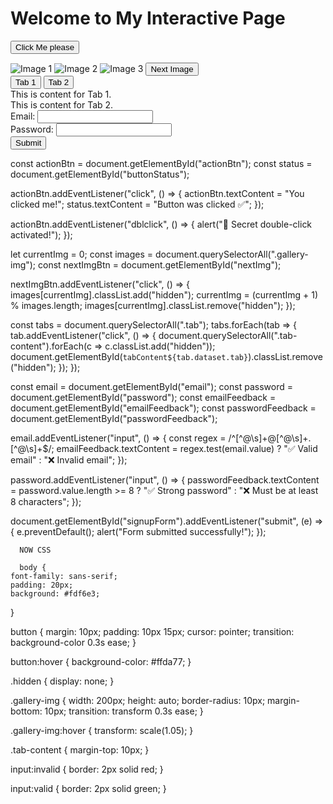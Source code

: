 <!DOCTYPE html>
<html lang="en">
<head>
  <meta charset="UTF-8" />
  <meta name="viewport" content="width=device-width, initial-scale=1.0"/>
  <title>plp academy interactive </title>
  <link rel="stylesheet" href="style.css"/>
</head>
<body>
  <h1> Welcome to My Interactive Page </h1>

  
  <button id="actionBtn">Click Me please</button>
  <p id="buttonStatus"></p>

  
  <div class="gallery">
    <img src="img1.jpg" class="gallery-img" alt="Image 1"/>
    <img src="img2.jpg" class="gallery-img hidden" alt="Image 2"/>
    <img src="img3.jpg" class="gallery-img hidden" alt="Image 3"/>
    <button id="nextImg">Next Image</button>
  </div>

  
  <div class="tabs">
    <button class="tab" data-tab="1">Tab 1</button>
    <button class="tab" data-tab="2">Tab 2</button>
    <div id="tabContent1" class="tab-content">This is content for Tab 1.</div>
    <div id="tabContent2" class="tab-content hidden">This is content for Tab 2.</div>
  </div>

  <form id="signupForm">
    <label>Email: <input type="email" id="email" required /></label>
    <span id="emailFeedback"></span><br/>
    <label>Password: <input type="password" id="password" required minlength="8"/></label>
    <span id="passwordFeedback"></span><br/>
    <button type="submit">Submit</button>
  </form>

  <script src="script.js"></script>
</body>
</html>





const actionBtn = document.getElementById("actionBtn");
const status = document.getElementById("buttonStatus");

actionBtn.addEventListener("click", () => {
  actionBtn.textContent = "You clicked me!";
  status.textContent = "Button was clicked ✅";
});


actionBtn.addEventListener("dblclick", () => {
  alert("🎉 Secret double-click activated!");
});


let currentImg = 0;
const images = document.querySelectorAll(".gallery-img");
const nextImgBtn = document.getElementById("nextImg");

nextImgBtn.addEventListener("click", () => {
  images[currentImg].classList.add("hidden");
  currentImg = (currentImg + 1) % images.length;
  images[currentImg].classList.remove("hidden");
});


const tabs = document.querySelectorAll(".tab");
tabs.forEach(tab => {
  tab.addEventListener("click", () => {
    document.querySelectorAll(".tab-content").forEach(c => c.classList.add("hidden"));
    document.getElementById(`tabContent${tab.dataset.tab}`).classList.remove("hidden");
  });
});


const email = document.getElementById("email");
const password = document.getElementById("password");
const emailFeedback = document.getElementById("emailFeedback");
const passwordFeedback = document.getElementById("passwordFeedback");

email.addEventListener("input", () => {
  const regex = /^[^@\s]+@[^@\s]+\.[^@\s]+$/;
  emailFeedback.textContent = regex.test(email.value) ? "✅ Valid email" : "❌ Invalid email";
});

password.addEventListener("input", () => {
  passwordFeedback.textContent = password.value.length >= 8
    ? "✅ Strong password"
    : "❌ Must be at least 8 characters";
});

document.getElementById("signupForm").addEventListener("submit", (e) => {
  e.preventDefault();
  alert("Form submitted successfully!");
});



      NOW CSS 

      body {
    font-family: sans-serif;
    padding: 20px;
    background: #fdf6e3;
  }
  
  button {
    margin: 10px;
    padding: 10px 15px;
    cursor: pointer;
    transition: background-color 0.3s ease;
  }
  
  button:hover {
    background-color: #ffda77;
  }
  
  .hidden {
    display: none;
  }
  
  .gallery-img {
    width: 200px;
    height: auto;
    border-radius: 10px;
    margin-bottom: 10px;
    transition: transform 0.3s ease;
  }
  
  .gallery-img:hover {
    transform: scale(1.05);
  }
  
  .tab-content {
    margin-top: 10px;
  }
  
  input:invalid {
    border: 2px solid red;
  }
  
  input:valid {
    border: 2px solid green;
  }
  
